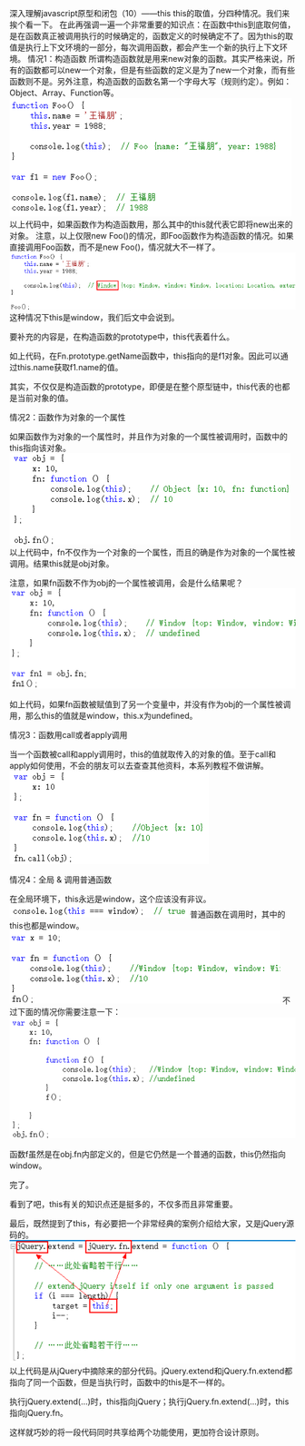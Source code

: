 深入理解javascript原型和闭包（10）——this
this的取值，分四种情况。我们来挨个看一下。
在此再强调一遍一个非常重要的知识点：在函数中this到底取何值，是在函数真正被调用执行的时候确定的，函数定义的时候确定不了。因为this的取值是执行上下文环境的一部分，每次调用函数，都会产生一个新的执行上下文环境。
情况1：构造函数
所谓构造函数就是用来new对象的函数。其实严格来说，所有的函数都可以new一个对象，但是有些函数的定义是为了new一个对象，而有些函数则不是。另外注意，构造函数的函数名第一个字母大写（规则约定）。例如：Object、Array、Function等。
![this](img/10-1.png)
以上代码中，如果函数作为构造函数用，那么其中的this就代表它即将new出来的对象。
注意，以上仅限new Foo()的情况，即Foo函数作为构造函数的情况。如果直接调用Foo函数，而不是new Foo()，情况就大不一样了。
![this](img/10-2.png)
这种情况下this是window，我们后文中会说到。

要补充的内容是，在构造函数的prototype中，this代表着什么。
 
如上代码，在Fn.prototype.getName函数中，this指向的是f1对象。因此可以通过this.name获取f1.name的值。

其实，不仅仅是构造函数的prototype，即便是在整个原型链中，this代表的也都是当前对象的值。


情况2：函数作为对象的一个属性

如果函数作为对象的一个属性时，并且作为对象的一个属性被调用时，函数中的this指向该对象。
![this](img/10-3.png)
以上代码中，fn不仅作为一个对象的一个属性，而且的确是作为对象的一个属性被调用。结果this就是obj对象。

注意，如果fn函数不作为obj的一个属性被调用，会是什么结果呢？
![this](img/10-4.png)

如上代码，如果fn函数被赋值到了另一个变量中，并没有作为obj的一个属性被调用，那么this的值就是window，this.x为undefined。

情况3：函数用call或者apply调用

当一个函数被call和apply调用时，this的值就取传入的对象的值。至于call和apply如何使用，不会的朋友可以去查查其他资料，本系列教程不做讲解。
![this](img/10-5.png)

情况4：全局 & 调用普通函数

在全局环境下，this永远是window，这个应该没有非议。
![this](img/10-6.png)
普通函数在调用时，其中的this也都是window。
![this](img/10-7.png)
不过下面的情况你需要注意一下：
![this](img/10-8.png)

函数f虽然是在obj.fn内部定义的，但是它仍然是一个普通的函数，this仍然指向window。

完了。

看到了吧，this有关的知识点还是挺多的，不仅多而且非常重要。

最后，既然提到了this，有必要把一个非常经典的案例介绍给大家，又是jQuery源码的。
![this](img/10-9.png)
以上代码是从jQuery中摘除来的部分代码。jQuery.extend和jQuery.fn.extend都指向了同一个函数，但是当执行时，函数中的this是不一样的。

执行jQuery.extend(…)时，this指向jQuery；执行jQuery.fn.extend(…)时，this指向jQuery.fn。

这样就巧妙的将一段代码同时共享给两个功能使用，更加符合设计原则。


